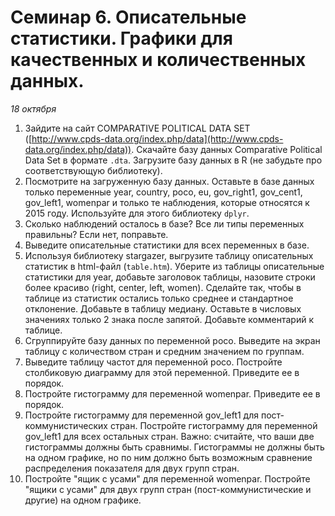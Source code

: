 # Семинар 6. Описательные статистики. Графики для качественных и количественных данных.

*18 октября*

1. Зайдите на сайт COMPARATIVE POLITICAL DATA SET ([http://www.cpds-data.org/index.php/data](http://www.cpds-data.org/index.php/data)). Скачайте базу данных Comparative Political Data Set в формате `.dta`. Загрузите базу данных в R (не забудьте про соответствующую библиотеку).
2. Посмотрите на загруженную базу данных. Оставьте в базе данных только переменные year, country, poco, eu, gov_right1, gov_cent1, gov_left1, womenpar и только те наблюдения, которые относятся к 2015 году. Используйте для этого библиотеку `dplyr`.
3. Сколько наблюдений осталось в базе? Все ли типы переменных правильны? Если нет, поправьте.
4. Выведите описательные статистики для всех переменных в базе.
5. Используя библиотеку stargazer, выгрузите таблицу описательных статистик в html-файл (`table.htm`). Уберите из таблицы описательные статистики для year, добавьте заголовок таблицы, назовите строки более красиво (right, center, left, women). Сделайте так, чтобы в таблице из статистик остались только среднее и стандартное отклонение. Добавьте в таблицу медиану. Оставьте в числовых значениях только 2 знака после запятой. Добавьте комментарий к таблице.
6. Сгруппируйте базу данных по переменной poco. Выведите на экран таблицу с количеством стран и средним значением по группам.
7. Выведите таблицу частот для переменной poco. Постройте столбиковую диаграмму для этой переменной. Приведите ее в порядок.
8. Постройте гистограмму для переменной womenpar. Приведите ее в порядок.
9. Постройте гистограмму для переменной gov_left1 для пост-коммунистических стран. Постройте гистограмму для переменной gov_left1 для всех остальных стран. Важно: считайте, что ваши две гистограммы должны быть сравнимы. Гистограммы не должны быть на одном графике, но по ним должно быть возможным сравнение распределения показателя для двух групп стран.
10. Постройте "ящик с усами" для переменной womenpar. Постройте "ящики с усами" для двух групп стран (пост-коммунистические и другие) на одном графике. 